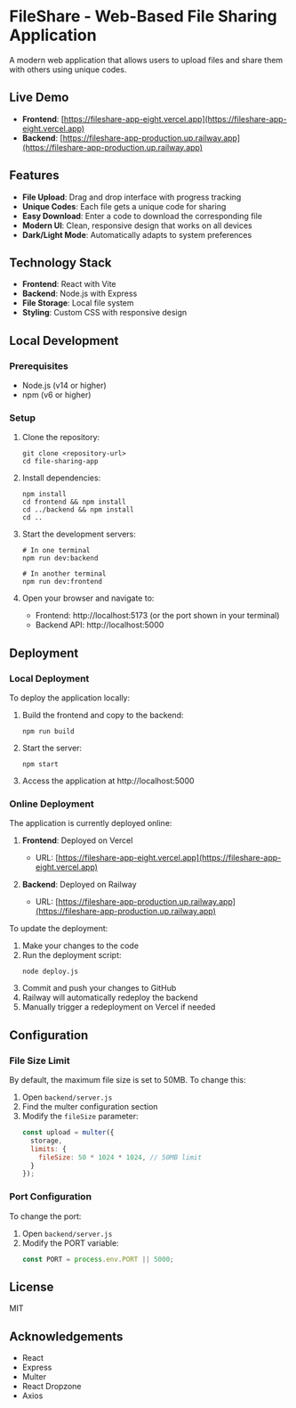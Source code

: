 # FileShare - Web-Based File Sharing Application

A modern web application that allows users to upload files and share them with others using unique codes.

## Live Demo

- **Frontend**: [https://fileshare-app-eight.vercel.app](https://fileshare-app-eight.vercel.app)
- **Backend**: [https://fileshare-app-production.up.railway.app](https://fileshare-app-production.up.railway.app)

## Features

- **File Upload**: Drag and drop interface with progress tracking
- **Unique Codes**: Each file gets a unique code for sharing
- **Easy Download**: Enter a code to download the corresponding file
- **Modern UI**: Clean, responsive design that works on all devices
- **Dark/Light Mode**: Automatically adapts to system preferences

## Technology Stack

- **Frontend**: React with Vite
- **Backend**: Node.js with Express
- **File Storage**: Local file system
- **Styling**: Custom CSS with responsive design

## Local Development

### Prerequisites

- Node.js (v14 or higher)
- npm (v6 or higher)

### Setup

1. Clone the repository:
   ```
   git clone <repository-url>
   cd file-sharing-app
   ```

2. Install dependencies:
   ```
   npm install
   cd frontend && npm install
   cd ../backend && npm install
   cd ..
   ```

3. Start the development servers:
   ```
   # In one terminal
   npm run dev:backend

   # In another terminal
   npm run dev:frontend
   ```

4. Open your browser and navigate to:
   - Frontend: http://localhost:5173 (or the port shown in your terminal)
   - Backend API: http://localhost:5000

## Deployment

### Local Deployment

To deploy the application locally:

1. Build the frontend and copy to the backend:
   ```
   npm run build
   ```

2. Start the server:
   ```
   npm start
   ```

3. Access the application at http://localhost:5000

### Online Deployment

The application is currently deployed online:

1. **Frontend**: Deployed on Vercel
   - URL: [https://fileshare-app-eight.vercel.app](https://fileshare-app-eight.vercel.app)

2. **Backend**: Deployed on Railway
   - URL: [https://fileshare-app-production.up.railway.app](https://fileshare-app-production.up.railway.app)

To update the deployment:

1. Make your changes to the code
2. Run the deployment script:
   ```
   node deploy.js
   ```
3. Commit and push your changes to GitHub
4. Railway will automatically redeploy the backend
5. Manually trigger a redeployment on Vercel if needed

## Configuration

### File Size Limit

By default, the maximum file size is set to 50MB. To change this:

1. Open `backend/server.js`
2. Find the multer configuration section
3. Modify the `fileSize` parameter:
   ```javascript
   const upload = multer({
     storage,
     limits: {
       fileSize: 50 * 1024 * 1024, // 50MB limit
     }
   });
   ```

### Port Configuration

To change the port:

1. Open `backend/server.js`
2. Modify the PORT variable:
   ```javascript
   const PORT = process.env.PORT || 5000;
   ```

## License

MIT

## Acknowledgements

- React
- Express
- Multer
- React Dropzone
- Axios
